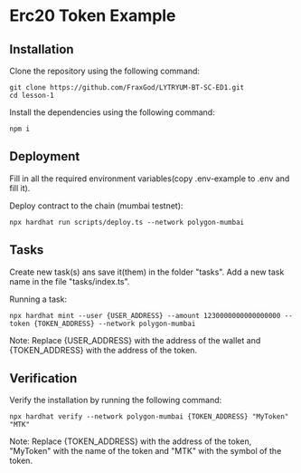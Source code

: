 # Erc20 Token Example

## Installation
Clone the repository using the following command:
```
git clone https://github.com/FraxGod/LYTRYUM-BT-SC-ED1.git
cd lesson-1
```

Install the dependencies using the following command:
```
npm i
```

## Deployment

Fill in all the required environment variables(copy .env-example to .env and fill it). 

Deploy contract to the chain (mumbai testnet):
```
npx hardhat run scripts/deploy.ts --network polygon-mumbai
```

## Tasks
Create new task(s) ans save it(them) in the folder "tasks". Add a new task name in the file "tasks/index.ts".

Running a task:
```
npx hardhat mint --user {USER_ADDRESS} --amount 1230000000000000000 --token {TOKEN_ADDRESS} --network polygon-mumbai
```
Note: Replace {USER_ADDRESS} with the address of the wallet and  {TOKEN_ADDRESS} with the address of the token.

## Verification
Verify the installation by running the following command:
```
npx hardhat verify --network polygon-mumbai {TOKEN_ADDRESS} "MyToken" "MTK"
```
Note: Replace {TOKEN_ADDRESS} with the address of the token, "MyToken" with the name of the token and "MTK" with the symbol of the token.